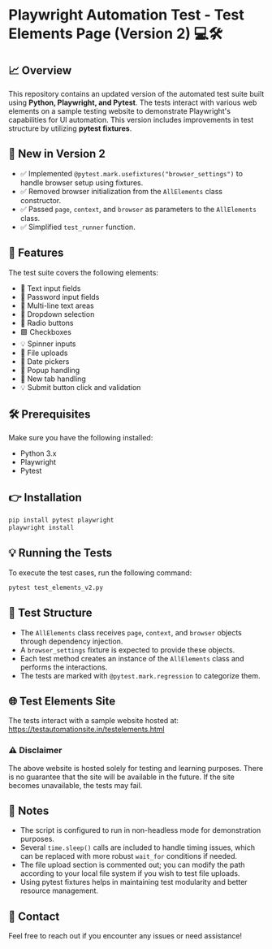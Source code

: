 # Playwright Automation Test - Test Elements Page (Version 2) 💻🛠️

## 📈 Overview
This repository contains an updated version of the automated test suite built using **Python, Playwright, and Pytest**. The tests interact with various web elements on a sample testing website to demonstrate Playwright's capabilities for UI automation. This version includes improvements in test structure by utilizing **pytest fixtures**.

## 🌟 New in Version 2
- ✅ Implemented `@pytest.mark.usefixtures("browser_settings")` to handle browser setup using fixtures.
- ✅ Removed browser initialization from the `AllElements` class constructor.
- ✅ Passed `page`, `context`, and `browser` as parameters to the `AllElements` class.
- ✅ Simplified `test_runner` function.

## 🌟 Features
The test suite covers the following elements:
- 🔢 Text input fields
- 🔐 Password input fields
- 📝 Multi-line text areas
- 📅 Dropdown selection
- 🔘 Radio buttons
- 🟩 Checkboxes
- 💡 Spinner inputs
- 📂 File uploads
- 📆 Date pickers
- 📢 Popup handling
- 📃 New tab handling
- 💡 Submit button click and validation

## 🛠️ Prerequisites
Make sure you have the following installed:
- Python 3.x
- Playwright
- Pytest

## 👉 Installation
```bash
pip install pytest playwright
playwright install
```

## 💡 Running the Tests
To execute the test cases, run the following command:
```bash
pytest test_elements_v2.py
```

## 📐 Test Structure
- The `AllElements` class receives `page`, `context`, and `browser` objects through dependency injection.
- A `browser_settings` fixture is expected to provide these objects.
- Each test method creates an instance of the `AllElements` class and performs the interactions.
- The tests are marked with `@pytest.mark.regression` to categorize them.

## 🌐 Test Elements Site
The tests interact with a sample website hosted at:
https://testautomationsite.in/testelements.html

### ⚠️ Disclaimer
The above website is hosted solely for testing and learning purposes. There is no guarantee that the site will be available in the future. If the site becomes unavailable, the tests may fail.

## 📝 Notes
- The script is configured to run in non-headless mode for demonstration purposes.
- Several `time.sleep()` calls are included to handle timing issues, which can be replaced with more robust `wait_for` conditions if needed.
- The file upload section is commented out; you can modify the path according to your local file system if you wish to test file uploads.
- Using pytest fixtures helps in maintaining test modularity and better resource management.

## 📧 Contact
Feel free to reach out if you encounter any issues or need assistance!

